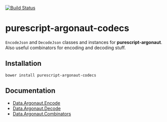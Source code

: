 [![Build Status](https://travis-ci.org/purescript-contrib/purescript-argonaut-codecs.svg?branch=master)](https://travis-ci.org/purescript-contrib/purescript-argonaut-codecs)

# purescript-argonaut-codecs

`EncodeJson` and `DecodeJson` classes and instances for __purescript-argonaut__. Also useful combinators for encoding and decoding stuff.

## Installation

```shell
bower install purescript-argonaut-codecs
```

## Documentation

- [Data.Argonaut.Encode](docs/Data/Argonaut/Encode.md)
- [Data.Argonaut.Decode](docs/Data/Argonaut/Decode.md)
- [Data.Argonaut.Combinators](docs/Data/Argonaut/Combinators.md)
